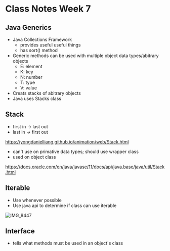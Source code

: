 # Class Notes Week 7
## Java Generics
- Java Collections Framework
    - provides useful useful things
    - has sort() method
- Generic methods can be used with multiple object data types/abitrary objects
    - E: element
    - K: key
    - N: number
    - T: type
    - V: value
- Creats stacks of abitrary objects
- Java uses Stacks class 

## Stack
- first in -> last out
- last in -> first out

https://yongdanielliang.github.io/animation/web/Stack.html

- can't use on primative data types; should use wrapper class
- used on object class

https://docs.oracle.com/en/java/javase/11/docs/api/java.base/java/util/Stack.html

## Iterable
- Use whenever possible
- Use java api to determine if class can use iterable

![IMG_8447](https://user-images.githubusercontent.com/102199778/193638736-0334bc61-f544-4d78-a1dc-c1d4d0c04872.JPG)

## Interface
- tells what methods must be used in an object's class
